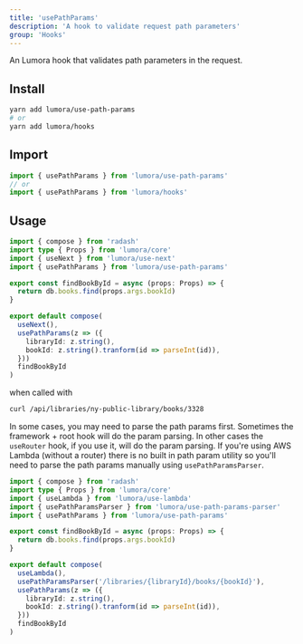 ```yaml
---
title: 'usePathParams'
description: 'A hook to validate request path parameters'
group: 'Hooks'
---
```


An Lumora hook that validates path parameters in the request.

## Install

```sh
yarn add lumora/use-path-params
# or
yarn add lumora/hooks
```

## Import

```ts
import { usePathParams } from 'lumora/use-path-params'
// or
import { usePathParams } from 'lumora/hooks'
```

## Usage

```ts
import { compose } from 'radash'
import type { Props } from 'lumora/core'
import { useNext } from 'lumora/use-next'
import { usePathParams } from 'lumora/use-path-params'

export const findBookById = async (props: Props) => {
  return db.books.find(props.args.bookId)
}

export default compose(
  useNext(),
  usePathParams(z => ({
    libraryId: z.string(),
    bookId: z.string().tranform(id => parseInt(id)),
  }))
  findBookById
)
```

when called with

```sh
curl /api/libraries/ny-public-library/books/3328
```

In some cases, you may need to parse the path params first. Sometimes the framework + root hook will do the param parsing. In other cases the `useRouter` hook, if you use it, will do the param parsing. If you're using AWS Lambda (without a router) there is no built in path param utility so you'll need to parse the path params manually using `usePathParamsParser`.

```ts
import { compose } from 'radash'
import type { Props } from 'lumora/core'
import { useLambda } from 'lumora/use-lambda'
import { usePathParamsParser } from 'lumora/use-path-params-parser'
import { usePathParams } from 'lumora/use-path-params'

export const findBookById = async (props: Props) => {
  return db.books.find(props.args.bookId)
}

export default compose(
  useLambda(),
  usePathParamsParser('/libraries/{libraryId}/books/{bookId}'),
  usePathParams(z => ({
    libraryId: z.string(),
    bookId: z.string().tranform(id => parseInt(id)),
  }))
  findBookById
)
```
